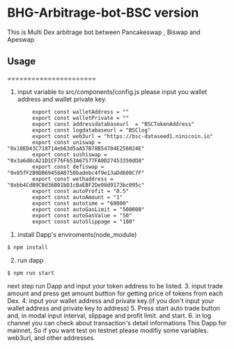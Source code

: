 # BHG-Arbitrage-bot-BSC version

This is Multi Dex arbitrage bot between Pancakeswap , Biswap and Apeswap
## Usage
======================

1. input variable to src/components/config.js
    please input you wallet address and wallet private key.
```
        export const walletAddress = ""
        export const walletPrivate = ""
        export const addressdatabaseurl  = "BSCTokenAddress"
        export const logdatabaseurl = "BSClog"
        export const web3url = "https://bsc-dataseed1.ninicoin.io"
        export const uniswap = "0x10ED43C718714eb63d5aA57B78B54704E256024E"
        export const sushiswap = "0x3a6d8cA21D1CF76F653A67577FA0D27453350dD8"
        export const defiswap = "0x05fF2B0DB69458A0750badebc4f9e13aDd608C7F"
        export const wethaddress = "0xbb4CdB9CBd36B01bD1cBaEBF2De08d9173bc095c"
        export const autoProfit = "0.5" 
        export const autoAmount = "1"
        export const autotime = "60000"
        export const autoGasLimit = "500000"
        export const autoGasValue = "50"
        export const autoSlippage = "100"
```

1. install Dapp's enviroments(node_module) 
```
$ npm install
```
2. run dapp
```
$ npm run start

```
next step run Dapp and input your token address to be listed.
3.  input trade amount and press get amount buttton for getting price of tokens from each Dex.
4.  input your wallet address and private key.(if you don't input your wallet address and private key to address)
5.  Press start auto trade button and, in modal input interval, slippage and profit limit. and start.
6.  in log channel you can check about transaction's detail informations
This Dapp for mainnet, So if you want test on testnet please modifiy some variables. web3url, and other addresses.